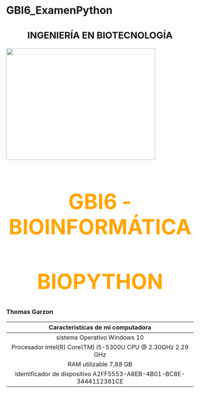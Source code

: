 # GBI6_ExamenPython
### <center><h2> INGENIERÍA EN BIOTECNOLOGÍA</h2></center>

<img src="https://www.ikiam.edu.ec/img/logo-ikiam-grey.png" width=400 height=300 />

# <center><h1 style="color:orange">GBI6 - BIOINFORMÁTICA</h1></center>

# <center><h1 style="color:orange">BIOPYTHON</h1></center>

### Thomas Garzon

| Caracteristicas de mi computadora| 
| :---: |
| sistema Operativo  Windows 10 |
| Procesador Intel(R) Core(TM) i5-5300U CPU @ 2.30GHz   2.29 GHz | 
| RAM utilizable  7,88 GB |
| Identificador de dispositivo  A2FF5553-A8EB-4B01-BC8E-3444112381CE |

